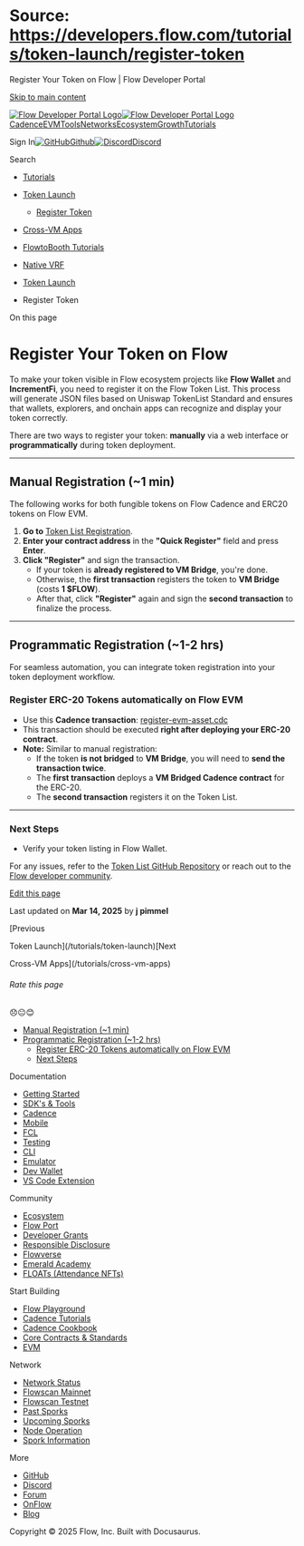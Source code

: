 # Source: https://developers.flow.com/tutorials/token-launch/register-token

Register Your Token on Flow | Flow Developer Portal



[Skip to main content](#__docusaurus_skipToContent_fallback)

[![Flow Developer Portal Logo](/img/flow-docs-logo-dark.png)![Flow Developer Portal Logo](/img/flow-docs-logo-light.png)](/)[Cadence](/build/flow)[EVM](/evm/about)[Tools](/tools/clients)[Networks](/networks/flow-networks)[Ecosystem](/ecosystem)[Growth](/growth)[Tutorials](/tutorials)

Sign In[![GitHub]()Github](https://github.com/onflow)[![Discord]()Discord](https://discord.gg/flow)

Search

* [Tutorials](/tutorials)
* [Token Launch](/tutorials/token-launch)

  + [Register Token](/tutorials/token-launch/register-token)
* [Cross-VM Apps](/tutorials/cross-vm-apps)
* [FlowtoBooth Tutorials](/tutorials/flowtobooth)
* [Native VRF](/tutorials/native-vrf)

* [Token Launch](/tutorials/token-launch)
* Register Token

On this page

# Register Your Token on Flow

To make your token visible in Flow ecosystem projects like **Flow Wallet** and **IncrementFi**, you need to register it on the Flow Token List. This process will generate JSON files based on Uniswap TokenList Standard and ensures that wallets, explorers, and onchain apps can recognize and display your token correctly.

There are two ways to register your token: **manually** via a web interface or **programmatically** during token deployment.

---

## Manual Registration (~1 min)[​](#manual-registration-1-min "Direct link to Manual Registration (~1 min)")

The following works for both fungible tokens on Flow Cadence and ERC20 tokens on Flow EVM.

1. **Go to** [Token List Registration](https://token-list.fixes.world/).
2. **Enter your contract address** in the **"Quick Register"** field and press **Enter**.
3. **Click "Register"** and sign the transaction.
   * If your token is **already registered to VM Bridge**, you're done.
   * Otherwise, the **first transaction** registers the token to **VM Bridge** (costs **1 $FLOW**).
   * After that, click **"Register"** again and sign the **second transaction** to finalize the process.

---

## Programmatic Registration (~1-2 hrs)[​](#programmatic-registration-1-2-hrs "Direct link to Programmatic Registration (~1-2 hrs)")

For seamless automation, you can integrate token registration into your token deployment workflow.

### Register ERC-20 Tokens automatically on Flow EVM[​](#register-erc-20-tokens-automatically-on-flow-evm "Direct link to Register ERC-20 Tokens automatically on Flow EVM")

* Use this **Cadence transaction**: [register-evm-asset.cdc](https://github.com/fixes-world/token-list/blob/main/cadence/transactions/register-evm-asset.cdc)
* This transaction should be executed **right after deploying your ERC-20 contract**.
* **Note:** Similar to manual registration:
  + If the token **is not bridged** to **VM Bridge**, you will need to **send the transaction twice**.
  + The **first transaction** deploys a **VM Bridged Cadence contract** for the ERC-20.
  + The **second transaction** registers it on the Token List.

---

### Next Steps[​](#next-steps "Direct link to Next Steps")

* Verify your token listing in Flow Wallet.

For any issues, refer to the [Token List GitHub Repository](https://github.com/fixes-world/token-list) or reach out to the [Flow developer community](https://discord.gg/flow).

[Edit this page](https://github.com/onflow/docs/tree/main/docs/tutorials/token-launch/register-token.md)

Last updated on **Mar 14, 2025** by **j pimmel**

[Previous

Token Launch](/tutorials/token-launch)[Next

Cross-VM Apps](/tutorials/cross-vm-apps)

###### Rate this page

😞😐😊

* [Manual Registration (~1 min)](#manual-registration-1-min)
* [Programmatic Registration (~1-2 hrs)](#programmatic-registration-1-2-hrs)
  + [Register ERC-20 Tokens automatically on Flow EVM](#register-erc-20-tokens-automatically-on-flow-evm)
  + [Next Steps](#next-steps)

Documentation

* [Getting Started](/build/getting-started/contract-interaction)
* [SDK's & Tools](/tools)
* [Cadence](https://cadence-lang.org/docs/)
* [Mobile](/build/guides/mobile/overview)
* [FCL](/tools/clients/fcl-js)
* [Testing](/build/smart-contracts/testing)
* [CLI](/tools/flow-cli)
* [Emulator](/tools/emulator)
* [Dev Wallet](https://github.com/onflow/fcl-dev-wallet)
* [VS Code Extension](/tools/vscode-extension)

Community

* [Ecosystem](/ecosystem)
* [Flow Port](https://port.onflow.org/)
* [Developer Grants](https://github.com/onflow/developer-grants)
* [Responsible Disclosure](https://flow.com/flow-responsible-disclosure)
* [Flowverse](https://www.flowverse.co/)
* [Emerald Academy](https://academy.ecdao.org/)
* [FLOATs (Attendance NFTs)](https://floats.city/)

Start Building

* [Flow Playground](https://play.flow.com/)
* [Cadence Tutorials](https://cadence-lang.org/docs/tutorial/first-steps)
* [Cadence Cookbook](https://open-cadence.onflow.org)
* [Core Contracts & Standards](/build/core-contracts)
* [EVM](/evm/about)

Network

* [Network Status](https://status.onflow.org/)
* [Flowscan Mainnet](https://flowdscan.io/)
* [Flowscan Testnet](https://testnet.flowscan.io/)
* [Past Sporks](/networks/node-ops/node-operation/past-sporks)
* [Upcoming Sporks](/networks/node-ops/node-operation/upcoming-sporks)
* [Node Operation](/networks/node-ops)
* [Spork Information](/networks/node-ops/node-operation/spork)

More

* [GitHub](https://github.com/onflow)
* [Discord](https://discord.gg/flow)
* [Forum](https://forum.onflow.org/)
* [OnFlow](https://onflow.org/)
* [Blog](https://flow.com/blog)

Copyright © 2025 Flow, Inc. Built with Docusaurus.